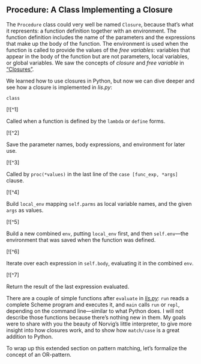 ## Procedure: A Class Implementing a Closure

The `Procedure` class could very well be named `Closure`, because that’s what it represents: a function definition together with an environment. The function definition includes the name of the parameters and the expressions that make up the body of the function. The environment is used when the function is called to provide the values of the _free variables_: variables that appear in the body of the function but are not parameters, local variables, or global variables. We saw the concepts of _closure_ and _free variable_ in [“Closures”](ch09.html#closures_sec).

We learned how to use closures in Python, but now we can dive deeper and see how a closure is implemented in _lis.py_:

```
class
```

[![^1]

Called when a function is defined by the `lambda` or `define` forms.

[![^2]

Save the parameter names, body expressions, and environment for later use.

[![^3]

Called by `proc(*values)` in the last line of the `case [func_exp, *args]` clause.

[![^4]

Build `local_env` mapping `self.parms` as local variable names, and the given `args` as values.

[![^5]

Build a new combined `env`, putting `local_env` first, and then `self.env`—the environment that was saved when the function was defined.

[![^6]

Iterate over each expression in `self.body`, evaluating it in the combined `env`.

[![^7]

Return the result of the last expression evaluated.

There are a couple of simple functions after `evaluate` in [_lis.py_](https://fpy.li/18-24): `run` reads a complete Scheme program and executes it, and `main` calls `run` or `repl`, depending on the command line—similar to what Python does. I will not describe those functions because there’s nothing new in them. My goals were to share with you the beauty of Norvig’s little interpreter, to give more insight into how closures work, and to show how `match/case` is a great addition to Python.

To wrap up this extended section on pattern matching, let’s formalize the concept of an OR-pattern.